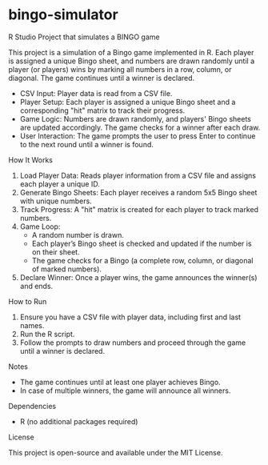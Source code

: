 # bingo-simulator
R Studio Project that simulates a BINGO game

This project is a simulation of a Bingo game implemented in R. Each player is assigned a unique Bingo sheet, and numbers are drawn randomly until a player (or players) wins by marking all numbers in a row, column, or diagonal. The game continues until a winner is declared.

- CSV Input: Player data is read from a CSV file.
- Player Setup: Each player is assigned a unique Bingo sheet and a corresponding "hit" matrix to track their progress.
- Game Logic: Numbers are drawn randomly, and players' Bingo sheets are updated accordingly. The game checks for a winner after each draw.
- User Interaction: The game prompts the user to press Enter to continue to the next round until a winner is found.

How It Works

1. Load Player Data: Reads player information from a CSV file and assigns each player a unique ID.
2. Generate Bingo Sheets: Each player receives a random 5x5 Bingo sheet with unique numbers.
3. Track Progress: A "hit" matrix is created for each player to track marked numbers.
4. Game Loop: 
   - A random number is drawn.
   - Each player’s Bingo sheet is checked and updated if the number is on their sheet.
   - The game checks for a Bingo (a complete row, column, or diagonal of marked numbers).
5. Declare Winner: Once a player wins, the game announces the winner(s) and ends.

How to Run

1. Ensure you have a CSV file with player data, including first and last names.
2. Run the R script.
3. Follow the prompts to draw numbers and proceed through the game until a winner is declared.

Notes

- The game continues until at least one player achieves Bingo.
- In case of multiple winners, the game will announce all winners.

Dependencies

- R (no additional packages required)

License

This project is open-source and available under the MIT License.
